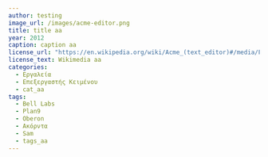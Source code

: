 ```yaml
---
author: testing
image_url: /images/acme-editor.png
title: title aa
year: 2012
caption: caption aa
license_url: "https://en.wikipedia.org/wiki/Acme_(text_editor)#/media/File:Acme.png" 
license_text: Wikimedia aa
categories:
  - Εργαλεία
  - Επεξεργαστής Κειμένου
  - cat_aa
tags:
  - Bell Labs 
  - Plan9 
  - Oberon 
  - Ακόρντα 
  - Sam
  - tags_aa
---
```

